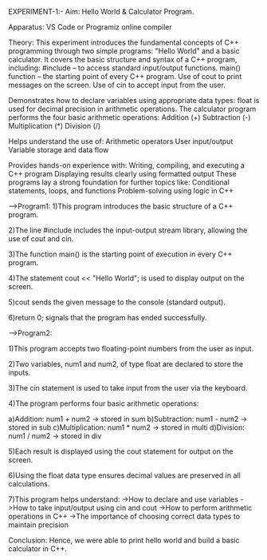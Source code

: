 EXPERIMENT-1:- Aim: Hello World & Calculator Program.

Apparatus: VS Code or Programiz online compiler

Theory: 
This experiment introduces the fundamental concepts of C++ programming through two simple programs:
"Hello World" and a basic calculator.
It covers the basic structure and syntax of a C++ program, including:
#include <iostream> – to access standard input/output functions.
main() function – the starting point of every C++ program.
Use of cout to print messages on the screen.
Use of cin to accept input from the user.

Demonstrates how to declare variables using appropriate data types:
float is used for decimal precision in arithmetic operations.
The calculator program performs the four basic arithmetic operations:
Addition (+)
Subtraction (-)
Multiplication (*)
Division (/)

Helps understand the use of:
Arithmetic operators
User input/output
Variable storage and data flow

Provides hands-on experience with:
Writing, compiling, and executing a C++ program
Displaying results clearly using formatted output
These programs lay a strong foundation for further topics like:
Conditional statements, loops, and functions
Problem-solving using logic in C++

-->Program1: 
1)This program introduces the basic structure of a C++ program.

2)The line #include <iostream> includes the input-output stream library, allowing the use of cout and cin.

3)The function main() is the starting point of execution in every C++ program.

4)The statement cout << "Hello World"; is used to display output on the screen.

5)cout sends the given message to the console (standard output).

6)return 0; signals that the program has ended successfully.

-->Program2:

1)This program accepts two floating-point numbers from the user as input.

2)Two variables, num1 and num2, of type float are declared to store the inputs.

3)The cin statement is used to take input from the user via the keyboard.

4)The program performs four basic arithmetic operations:

a)Addition: num1 + num2 → stored in sum
b)Subtraction: num1 - num2 → stored in sub
c)Multiplication: num1 * num2 → stored in multi
d)Division: num1 / num2 → stored in div

5)Each result is displayed using the cout statement for output on the screen.

6)Using the float data type ensures decimal values are preserved in all calculations.

7)This program helps understand:
->How to declare and use variables
->How to take input/output using cin and cout
->How to perform arithmetic operations in C++
->The importance of choosing correct data types to maintain precision

Conclusion: Hence, we were able to print hello world and build a basic calculator in C++.
